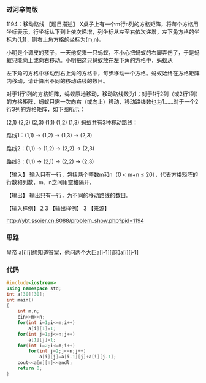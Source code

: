 ### 过河卒简版

1194：移动路线
【题目描述】
X桌子上有一个m行n列的方格矩阵，将每个方格用坐标表示，行坐标从下到上依次递增，列坐标从左至右依次递增，左下角方格的坐标为(1,1)，则右上角方格的坐标为(m,n)。

小明是个调皮的孩子，一天他捉来一只蚂蚁，不小心把蚂蚁的右脚弄伤了，于是蚂蚁只能向上或向右移动。小明把这只蚂蚁放在左下角的方格中，蚂蚁从

   左下角的方格中移动到右上角的方格中，每步移动一个方格。蚂蚁始终在方格矩阵内移动，请计算出不同的移动路线的数目。

   对于1行1列的方格矩阵，蚂蚁原地移动，移动路线数为1；对于1行2列（或2行1列）的方格矩阵，蚂蚁只需一次向右（或向上）移动，移动路线数也为1……对于一个2行3列的方格矩阵，如下图所示：

(2,1)	(2,2)	(2,3)
(1,1)	(1,2)	(1,3)
蚂蚁共有3种移动路线：

路线1：(1,1) → (1,2) → (1,3) → (2,3)

路线2：(1,1) → (1,2) → (2,2) → (2,3)

路线3：(1,1) → (2,1) → (2,2) → (2,3)

【输入】
输入只有一行，包括两个整数m和n（0 < m+n ≤ 20），代表方格矩阵的行数和列数，m、n之间用空格隔开。

【输出】
输出只有一行，为不同的移动路线的数目。

【输入样例】
2 3
【输出样例】
3
【来源】

http://ybt.ssoier.cn:8088/problem_show.php?pid=1194

### 思路

皇帝 a\[i]\[j]想知道答案，他问两个大臣a\[i-1]\[j]和a\[i]\[j-1]

### 代码

```c++
#include<iostream> 
using namespace std;
int a[30][30];
int main()
{
    int m,n;
    cin>>m>>n;
    for(int i=1;i<=m;i++)
        a[i][1]=1;
    for(int j=1;j<=n;j++)
        a[1][j]=1;
    for(int i=2;i<=m;i++)
        for(int j=2;j<=n;j++)
            a[i][j]=a[i-1][j]+a[i][j-1];
    cout<<a[m][n]<<endl;
    return 0;
}
```

